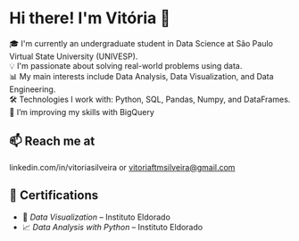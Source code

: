 # Hi there! I'm Vitória 👋

🎓 I'm currently an undergraduate student in Data Science at São Paulo Virtual State University (UNIVESP).  
💡 I'm passionate about solving real-world problems using data.  
📊 My main interests include Data Analysis, Data Visualization, and Data Engineering.  
🛠️ Technologies I work with: Python, SQL, Pandas, Numpy, and DataFrames.
🌱 I’m improving my skills with BigQuery
 
## 📫 Reach me at
linkedin.com/in/vitoriasilveira or vitoriaftmsilveira@gmail.com

## 📑 Certifications

- 🧭 *Data Visualization* – Instituto Eldorado
- 📈 *Data Analysis with Python* – Instituto Eldorado
